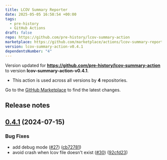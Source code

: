```yaml
---
title: LCOV Summary Reporter
date: 2025-05-05 16:58:54 +00:00
tags:
  - pre-history
  - GitHub Actions
draft: false
repo: https://github.com/pre-history/lcov-summary-action
marketplace: https://github.com/marketplace/actions/lcov-summary-reporter
version: lcov-summary-action-v0.4.1
dependentsNumber: "4"
---
```



Version updated for **https://github.com/pre-history/lcov-summary-action** to version **lcov-summary-action-v0.4.1**.
- This action is used across all versions by **4** repositories.

Go to the [GitHub Marketplace](https://github.com/marketplace/actions/lcov-summary-reporter) to find the latest changes.

## Release notes

## [0.4.1](https://github.com/pre-history/lcov-summary-action/compare/lcov-summary-action-v0.4.0...lcov-summary-action-v0.4.1) (2024-07-15)


### Bug Fixes

* add debug mode ([#27](https://github.com/pre-history/lcov-summary-action/issues/27)) ([cb72781](https://github.com/pre-history/lcov-summary-action/commit/cb727810adcb6979ee5e2d38b19c7240c3de8af0))
* avoid crash when lcov file doesn't exist ([#30](https://github.com/pre-history/lcov-summary-action/issues/30)) ([92cfd23](https://github.com/pre-history/lcov-summary-action/commit/92cfd232d5e397a09938971d49a962be66c7ca42))
